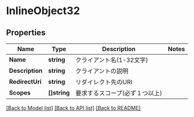 # InlineObject32

## Properties

Name | Type | Description | Notes
------------ | ------------- | ------------- | -------------
**Name** | **string** | クライアント名(1-32文字) | 
**Description** | **string** | クライアントの説明 | 
**RedirectUri** | **string** | リダイレクト先のURI | 
**Scopes** | **[]string** | 要求するスコープ(必ず１つ以上) | 

[[Back to Model list]](../README.md#documentation-for-models) [[Back to API list]](../README.md#documentation-for-api-endpoints) [[Back to README]](../README.md)


